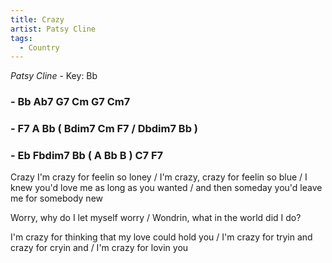 ```yaml
---
title: Crazy
artist: Patsy Cline
tags: 
  - Country
---
```

*Patsy Cline* - Key: Bb
### - Bb Ab7 G7 Cm G7 Cm7 
### - F7 A Bb ( Bdim7 Cm F7 / Dbdim7 Bb )
### - Eb Fbdim7 Bb ( A Bb B ) C7 F7 


Crazy I'm crazy for feelin so loney / I'm crazy, crazy for feelin so blue / I knew you'd love me as long as you wanted / and then someday you'd leave me for somebody new

Worry, why do I let myself worry / Wondrin, what in the world did I do?

I'm crazy for thinking that my love could hold you / I'm crazy for tryin and crazy for cryin and / I'm crazy for lovin you